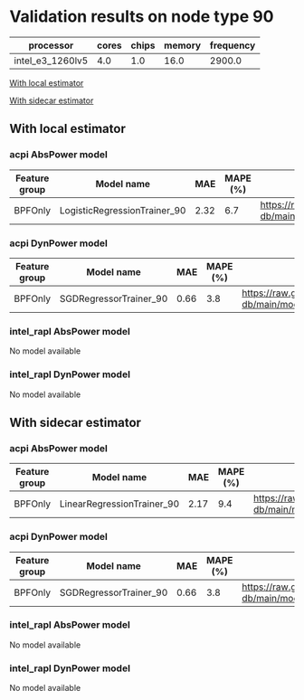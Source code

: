 # Validation results on node type 90

| processor | cores | chips | memory | frequency |
| --- | --- | --- | --- | --- |
| intel_e3_1260lv5 | 4.0 | 1.0 | 16.0 | 2900.0 |

[With local estimator](#with-local-estimator)

[With sidecar estimator](#with-sidecar-estimator)

## With local estimator

### acpi AbsPower model

| Feature group | Model name | MAE | MAPE (%) | URL |
| --- | --- | --- | --- | --- |
| BPFOnly | LogisticRegressionTrainer_90 | 2.32 | 6.7 | https://raw.githubusercontent.com/sustainable-computing-io/kepler-model-db/main/models/v0.7/specpower/acpi/AbsPower/BPFOnly/LogisticRegressionTrainer_90.json |
### acpi DynPower model

| Feature group | Model name | MAE | MAPE (%) | URL |
| --- | --- | --- | --- | --- |
| BPFOnly | SGDRegressorTrainer_90 | 0.66 | 3.8 | https://raw.githubusercontent.com/sustainable-computing-io/kepler-model-db/main/models/v0.7/specpower/acpi/DynPower/BPFOnly/SGDRegressorTrainer_90.json |
### intel_rapl AbsPower model

No model available

### intel_rapl DynPower model

No model available

## With sidecar estimator

### acpi AbsPower model

| Feature group | Model name | MAE | MAPE (%) | URL |
| --- | --- | --- | --- | --- |
| BPFOnly | LinearRegressionTrainer_90 | 2.17 | 9.4 | https://raw.githubusercontent.com/sustainable-computing-io/kepler-model-db/main/models/v0.7/specpower/acpi/AbsPower/BPFOnly/LinearRegressionTrainer_90.zip |
### acpi DynPower model

| Feature group | Model name | MAE | MAPE (%) | URL |
| --- | --- | --- | --- | --- |
| BPFOnly | SGDRegressorTrainer_90 | 0.66 | 3.8 | https://raw.githubusercontent.com/sustainable-computing-io/kepler-model-db/main/models/v0.7/specpower/acpi/DynPower/BPFOnly/SGDRegressorTrainer_90.zip |
### intel_rapl AbsPower model

No model available

### intel_rapl DynPower model

No model available

